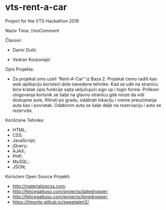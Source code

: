 # vts-rent-a-car
Project for the VTS Hackathon 2016

Naziv Tima: //noComment

Članovi:

- Damir Dulić

- Vedran Korponajić

Opis Projekta:
- Za projekat smo uzeli “Rent-A-Car” iz Baza 2. Projekat ćemo raditi kao web aplikaciju koristeći dole navedene tehnike. Kad se uđe na stranicu biće kratak opis funkcije sajta uključujući sign up i login forme. Prilikom ulogovanja korisnik se šalje na glavnu stranicu gde moze da vidi dostupne aute, filtirati po gradu, odabrati lokaciju i vreme preuzimanja auta kao i povratak. Odabirom auta se šalje dalje na rezervaciju i auto se rezerviše.

Korišćene Tehnike:
- HTML;
- CSS;
- JavaScript;
- jQuery;
- AJAX;
- PHP;
- MySQL;
- JSON;

Korisćeni Open Source Projekti:
- http://materializecss.com;
- http://felicegattuso.com/projects/datedropper;
- http://felicegattuso.com/projects/timedropper;
- https://limonte.github.io/sweetalert2/
